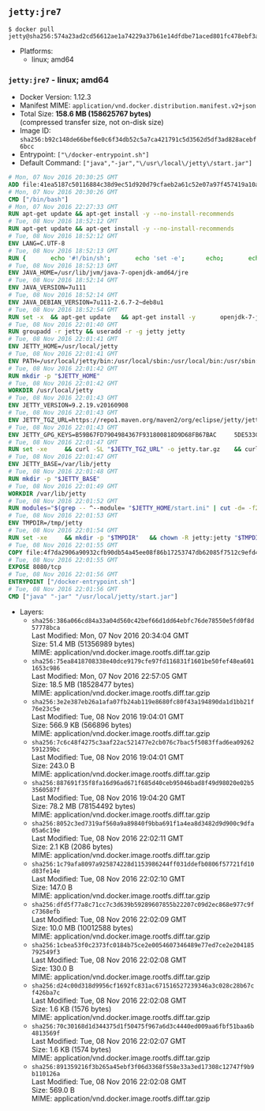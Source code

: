 ## `jetty:jre7`

```console
$ docker pull jetty@sha256:574a23ad2cd56612ae1a74229a37b61e14dfdbe71aced801fc478ebf3ab973c5
```

-	Platforms:
	-	linux; amd64

### `jetty:jre7` - linux; amd64

-	Docker Version: 1.12.3
-	Manifest MIME: `application/vnd.docker.distribution.manifest.v2+json`
-	Total Size: **158.6 MB (158625767 bytes)**  
	(compressed transfer size, not on-disk size)
-	Image ID: `sha256:b92c148de66bef6e0c6f34db52c5a7ca421791c5d3562d5df3ad828acebf6bcc`
-	Entrypoint: `["\/docker-entrypoint.sh"]`
-	Default Command: `["java","-jar","\/usr\/local\/jetty\/start.jar"]`

```dockerfile
# Mon, 07 Nov 2016 20:30:25 GMT
ADD file:41ea5187c50116884c38d9ec51d920d79cfaeb2a61c52e07a97f457419a10a4f in / 
# Mon, 07 Nov 2016 20:30:26 GMT
CMD ["/bin/bash"]
# Mon, 07 Nov 2016 22:27:33 GMT
RUN apt-get update && apt-get install -y --no-install-recommends 		ca-certificates 		curl 		wget 	&& rm -rf /var/lib/apt/lists/*
# Tue, 08 Nov 2016 18:52:12 GMT
RUN apt-get update && apt-get install -y --no-install-recommends 		bzip2 		unzip 		xz-utils 	&& rm -rf /var/lib/apt/lists/*
# Tue, 08 Nov 2016 18:52:12 GMT
ENV LANG=C.UTF-8
# Tue, 08 Nov 2016 18:52:13 GMT
RUN { 		echo '#!/bin/sh'; 		echo 'set -e'; 		echo; 		echo 'dirname "$(dirname "$(readlink -f "$(which javac || which java)")")"'; 	} > /usr/local/bin/docker-java-home 	&& chmod +x /usr/local/bin/docker-java-home
# Tue, 08 Nov 2016 18:52:13 GMT
ENV JAVA_HOME=/usr/lib/jvm/java-7-openjdk-amd64/jre
# Tue, 08 Nov 2016 18:52:14 GMT
ENV JAVA_VERSION=7u111
# Tue, 08 Nov 2016 18:52:14 GMT
ENV JAVA_DEBIAN_VERSION=7u111-2.6.7-2~deb8u1
# Tue, 08 Nov 2016 18:52:54 GMT
RUN set -x 	&& apt-get update 	&& apt-get install -y 		openjdk-7-jre-headless="$JAVA_DEBIAN_VERSION" 	&& rm -rf /var/lib/apt/lists/* 	&& [ "$JAVA_HOME" = "$(docker-java-home)" ]
# Tue, 08 Nov 2016 22:01:40 GMT
RUN groupadd -r jetty && useradd -r -g jetty jetty
# Tue, 08 Nov 2016 22:01:41 GMT
ENV JETTY_HOME=/usr/local/jetty
# Tue, 08 Nov 2016 22:01:41 GMT
ENV PATH=/usr/local/jetty/bin:/usr/local/sbin:/usr/local/bin:/usr/sbin:/usr/bin:/sbin:/bin
# Tue, 08 Nov 2016 22:01:42 GMT
RUN mkdir -p "$JETTY_HOME"
# Tue, 08 Nov 2016 22:01:42 GMT
WORKDIR /usr/local/jetty
# Tue, 08 Nov 2016 22:01:43 GMT
ENV JETTY_VERSION=9.2.19.v20160908
# Tue, 08 Nov 2016 22:01:43 GMT
ENV JETTY_TGZ_URL=https://repo1.maven.org/maven2/org/eclipse/jetty/jetty-distribution/9.2.19.v20160908/jetty-distribution-9.2.19.v20160908.tar.gz
# Tue, 08 Nov 2016 22:01:43 GMT
ENV JETTY_GPG_KEYS=B59B67FD7904984367F931800818D9D68FB67BAC 	5DE533CB43DAF8BC3E372283E7AE839CD7C58886
# Tue, 08 Nov 2016 22:01:47 GMT
RUN set -xe 	&& curl -SL "$JETTY_TGZ_URL" -o jetty.tar.gz 	&& curl -SL "$JETTY_TGZ_URL.asc" -o jetty.tar.gz.asc 	&& export GNUPGHOME="$(mktemp -d)" 	&& for key in $JETTY_GPG_KEYS; do 		gpg --keyserver ha.pool.sks-keyservers.net --recv-keys "$key"; done 	&& gpg --batch --verify jetty.tar.gz.asc jetty.tar.gz 	&& rm -r "$GNUPGHOME" 	&& tar -xvf jetty.tar.gz --strip-components=1 	&& sed -i '/jetty-logging/d' etc/jetty.conf 	&& rm -fr demo-base javadoc 	&& rm jetty.tar.gz*
# Tue, 08 Nov 2016 22:01:47 GMT
ENV JETTY_BASE=/var/lib/jetty
# Tue, 08 Nov 2016 22:01:48 GMT
RUN mkdir -p "$JETTY_BASE"
# Tue, 08 Nov 2016 22:01:49 GMT
WORKDIR /var/lib/jetty
# Tue, 08 Nov 2016 22:01:52 GMT
RUN modules="$(grep -- ^--module= "$JETTY_HOME/start.ini" | cut -d= -f2 | paste -d, -s)" 	&& set -xe 	&& java -jar "$JETTY_HOME/start.jar" --add-to-startd="$modules,setuid"
# Tue, 08 Nov 2016 22:01:53 GMT
ENV TMPDIR=/tmp/jetty
# Tue, 08 Nov 2016 22:01:54 GMT
RUN set -xe 	&& mkdir -p "$TMPDIR" 	&& chown -R jetty:jetty "$TMPDIR" "$JETTY_BASE"
# Tue, 08 Nov 2016 22:01:55 GMT
COPY file:4f7da2906a90932cfb90db54a45ee08f86b17253747db62085f7512c9efd46ad in / 
# Tue, 08 Nov 2016 22:01:55 GMT
EXPOSE 8080/tcp
# Tue, 08 Nov 2016 22:01:56 GMT
ENTRYPOINT ["/docker-entrypoint.sh"]
# Tue, 08 Nov 2016 22:01:56 GMT
CMD ["java" "-jar" "/usr/local/jetty/start.jar"]
```

-	Layers:
	-	`sha256:386a066cd84a33a04d560c42bef66d1dd64ebfc76de78550e5fd0f8d57778bca`  
		Last Modified: Mon, 07 Nov 2016 20:34:04 GMT  
		Size: 51.4 MB (51356989 bytes)  
		MIME: application/vnd.docker.image.rootfs.diff.tar.gzip
	-	`sha256:75ea8418708338e40dce9179cfe97fd116831f1601be50fef48ea6011653c986`  
		Last Modified: Mon, 07 Nov 2016 22:57:05 GMT  
		Size: 18.5 MB (18528477 bytes)  
		MIME: application/vnd.docker.image.rootfs.diff.tar.gzip
	-	`sha256:3e2e387eb26a1afa07fb24ab119e8680fc80f43a194890da1d1bb21f76e23c5e`  
		Last Modified: Tue, 08 Nov 2016 19:04:01 GMT  
		Size: 566.9 KB (566896 bytes)  
		MIME: application/vnd.docker.image.rootfs.diff.tar.gzip
	-	`sha256:7c6c48f4275c3aaf22ac521477e2cb076c7bac5f5083ffad6ea09262591239bc`  
		Last Modified: Tue, 08 Nov 2016 19:04:01 GMT  
		Size: 243.0 B  
		MIME: application/vnd.docker.image.rootfs.diff.tar.gzip
	-	`sha256:887691f35f8fa16d96ad671f685d40ceb95046bad8f49d98020e02b53560587f`  
		Last Modified: Tue, 08 Nov 2016 19:04:20 GMT  
		Size: 78.2 MB (78154492 bytes)  
		MIME: application/vnd.docker.image.rootfs.diff.tar.gzip
	-	`sha256:8052c3ed7319af560a9a89840f9bba691f1a4ea8d3482d9d900c9dfa05a6c19e`  
		Last Modified: Tue, 08 Nov 2016 22:02:11 GMT  
		Size: 2.1 KB (2086 bytes)  
		MIME: application/vnd.docker.image.rootfs.diff.tar.gzip
	-	`sha256:1c79afa8097a925874228d1153986244ff031ddefb0806f57721fd10d83fe14e`  
		Last Modified: Tue, 08 Nov 2016 22:02:10 GMT  
		Size: 147.0 B  
		MIME: application/vnd.docker.image.rootfs.diff.tar.gzip
	-	`sha256:dfd5f77a8c71cc7c3d639b59289607855b22207c09d2ec868e977c9fc7368efb`  
		Last Modified: Tue, 08 Nov 2016 22:02:09 GMT  
		Size: 10.0 MB (10012588 bytes)  
		MIME: application/vnd.docker.image.rootfs.diff.tar.gzip
	-	`sha256:1cbea53f0c2373fc0184b75ce2e0054607346489e77ed7ce2e204185792549f3`  
		Last Modified: Tue, 08 Nov 2016 22:02:08 GMT  
		Size: 130.0 B  
		MIME: application/vnd.docker.image.rootfs.diff.tar.gzip
	-	`sha256:d24c00d318d9956cf1692fc831ac671516527239346a3c028c28b67cf426ba7c`  
		Last Modified: Tue, 08 Nov 2016 22:02:08 GMT  
		Size: 1.6 KB (1576 bytes)  
		MIME: application/vnd.docker.image.rootfs.diff.tar.gzip
	-	`sha256:70c30168d1d344375d1f50475f967a6d3c4440ed009aa6fbf51baa6b4813569f`  
		Last Modified: Tue, 08 Nov 2016 22:02:07 GMT  
		Size: 1.6 KB (1574 bytes)  
		MIME: application/vnd.docker.image.rootfs.diff.tar.gzip
	-	`sha256:891359216f3b265a45ebf3f06d3368f558e33a3ed17308c12747f9b9b110126a`  
		Last Modified: Tue, 08 Nov 2016 22:02:08 GMT  
		Size: 569.0 B  
		MIME: application/vnd.docker.image.rootfs.diff.tar.gzip
